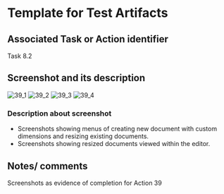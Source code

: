 # Template for Test Artifacts

## Associated Task or Action identifier

Task 8.2

## Screenshot and its description
![39_1](https://user-images.githubusercontent.com/43549673/114912160-ae2e1e00-9ded-11eb-9172-5a66c2afd614.png)
![39_2](https://user-images.githubusercontent.com/43549673/114912172-b0907800-9ded-11eb-83bf-bf22241b7c9e.png)
![39_3](https://user-images.githubusercontent.com/43549673/114912177-b1c1a500-9ded-11eb-8226-e41ad1e1ceb5.png)
![39_4](https://user-images.githubusercontent.com/43549673/114912183-b2f2d200-9ded-11eb-9538-4b86bc86a56f.png)

### Description about screenshot
- Screenshots showing menus of creating new document with custom dimensions and resizing existing documents.
- Screenshots showing resized documents viewed within the editor.


## Notes/ comments

Screenshots as evidence of completion for Action 39
